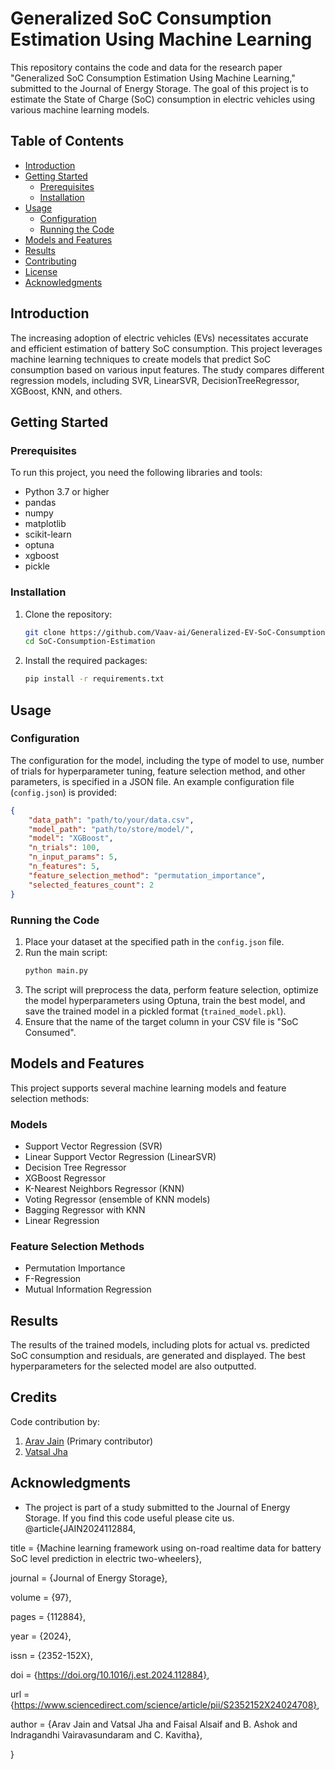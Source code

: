 # Generalized SoC Consumption Estimation Using Machine Learning

This repository contains the code and data for the research paper "Generalized SoC Consumption Estimation Using Machine Learning," submitted to the Journal of Energy Storage. The goal of this project is to estimate the State of Charge (SoC) consumption in electric vehicles using various machine learning models.

## Table of Contents
- [Introduction](#introduction)
- [Getting Started](#getting-started)
  - [Prerequisites](#prerequisites)
  - [Installation](#installation)
- [Usage](#usage)
  - [Configuration](#configuration)
  - [Running the Code](#running-the-code)
- [Models and Features](#models-and-features)
- [Results](#results)
- [Contributing](#contributing)
- [License](#license)
- [Acknowledgments](#acknowledgments)

## Introduction

The increasing adoption of electric vehicles (EVs) necessitates accurate and efficient estimation of battery SoC consumption. This project leverages machine learning techniques to create models that predict SoC consumption based on various input features. The study compares different regression models, including SVR, LinearSVR, DecisionTreeRegressor, XGBoost, KNN, and others.

## Getting Started

### Prerequisites

To run this project, you need the following libraries and tools:
- Python 3.7 or higher
- pandas
- numpy
- matplotlib
- scikit-learn
- optuna
- xgboost
- pickle

### Installation

1. Clone the repository:
    ```sh
    git clone https://github.com/Vaav-ai/Generalized-EV-SoC-Consumption-Estimation-using-Machine-Learning.git
    cd SoC-Consumption-Estimation
    ```

2. Install the required packages:
    ```sh
    pip install -r requirements.txt
    ```

## Usage

### Configuration

The configuration for the model, including the type of model to use, number of trials for hyperparameter tuning, feature selection method, and other parameters, is specified in a JSON file. An example configuration file (`config.json`) is provided:

```json
{
    "data_path": "path/to/your/data.csv",
    "model_path": "path/to/store/model/",
    "model": "XGBoost",
    "n_trials": 100,
    "n_input_params": 5,
    "n_features": 5,
    "feature_selection_method": "permutation_importance",
    "selected_features_count": 2
}
```

### Running the Code

1. Place your dataset at the specified path in the `config.json` file.
2. Run the main script:
    ```sh
    python main.py
    ```
3. The script will preprocess the data, perform feature selection, optimize the model hyperparameters using Optuna, train the best model, and save the trained model in a pickled format (`trained_model.pkl`).
4. Ensure that the name of the target column in your CSV file is "SoC Consumed".

## Models and Features

This project supports several machine learning models and feature selection methods:

### Models
- Support Vector Regression (SVR)
- Linear Support Vector Regression (LinearSVR)
- Decision Tree Regressor
- XGBoost Regressor
- K-Nearest Neighbors Regressor (KNN)
- Voting Regressor (ensemble of KNN models)
- Bagging Regressor with KNN
- Linear Regression

### Feature Selection Methods
- Permutation Importance
- F-Regression
- Mutual Information Regression

## Results

The results of the trained models, including plots for actual vs. predicted SoC consumption and residuals, are generated and displayed. The best hyperparameters for the selected model are also outputted.

## Credits

Code contribution by:
1. [Arav Jain](https://github.com/AravJain007) (Primary contributor)
2. [Vatsal Jha](https://github.com/Vatsal-Jha256)

## Acknowledgments

- The project is part of a study submitted to the Journal of Energy Storage. If you find this code useful please cite us.
@article{JAIN2024112884,

title = {Machine learning framework using on-road realtime data for battery SoC level prediction in electric two-wheelers},

journal = {Journal of Energy Storage},

volume = {97},

pages = {112884},

year = {2024},

issn = {2352-152X},

doi = {https://doi.org/10.1016/j.est.2024.112884},

url = {https://www.sciencedirect.com/science/article/pii/S2352152X24024708},

author = {Arav Jain and Vatsal Jha and Faisal Alsaif and B. Ashok and Indragandhi Vairavasundaram and C. Kavitha},

}
